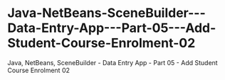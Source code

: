 # Java-NetBeans-SceneBuilder---Data-Entry-App---Part-05---Add-Student-Course-Enrolment-02
Java, NetBeans, SceneBuilder - Data Entry App - Part 05 - Add Student Course Enrolment 02
